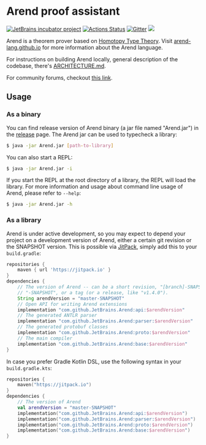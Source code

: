 # Arend proof assistant

[![JetBrains incubator project](https://jb.gg/badges/official.svg)](https://confluence.jetbrains.com/display/ALL/JetBrains+on+GitHub)
[![Actions Status](https://github.com/JetBrains/Arend/workflows/gradle/badge.svg)](https://github.com/JetBrains/Arend/actions)
[![Gitter](https://badges.gitter.im/arend-lang/community.svg)](https://gitter.im/arend-lang/community?utm_source=badge&utm_medium=badge&utm_campaign=pr-badge)
[![](https://jitpack.io/v/JetBrains/Arend.svg)](https://jitpack.io/#JetBrains/Arend)

Arend is a theorem prover based on [Homotopy Type Theory](https://ncatlab.org/nlab/show/homotopy+type+theory).
Visit [arend-lang.github.io](https://arend-lang.github.io/) for more information about the Arend language.

For instructions on building Arend locally, general description of the codebase,
there's [ARCHITECTURE.md](ARCHITECTURE.md).

For community forums, checkout [this link](https://arend-lang.github.io/documentation/#forum).

## Usage

### As a binary

You can find release version of Arend binary (a jar file named "Arend.jar")
in the [release](https://github.com/JetBrains/Arend/releases) page.
The Arend jar can be used to typecheck a library:

```bash
$ java -jar Arend.jar [path-to-library]
```

You can also start a REPL:

```bash
$ java -jar Arend.jar -i
```

If you start the REPL at the root directory of a library, the REPL will load the library.
For more information and usage about command line usage of Arend, please refer to `--help`:

```bash
$ java -jar Arend.jar -h
```

### As a library

Arend is under active development, so you may expect to depend your project on
a development version of Arend,
either a certain git revision or the SNAPSHOT version.
This is possible via [JitPack](https://jitpack.io/#JetBrains/Arend/-SNAPSHOT),
simply add this to your `build.gradle`:

```groovy
repositories {
    maven { url 'https://jitpack.io' }
}
dependencies {
    // The version of Arend -- can be a short revision, "[branch]-SNAPSHOT",
    // "-SNAPSHOT", or a tag (or a release, like "v1.4.0").
    String arendVersion = "master-SNAPSHOT"
    // Open API for writing Arend extensions
    implementation "com.github.JetBrains.Arend:api:$arendVersion"
    // The generated ANTLR parser
    implementation "com.github.JetBrains.Arend:parser:$arendVersion"
    // The generated protobuf classes
    implementation "com.github.JetBrains.Arend:proto:$arendVersion"
    // The main compiler
    implementation "com.github.JetBrains.Arend:base:$arendVersion"
}
```

In case you prefer Gradle Kotlin DSL,
use the following syntax in your `build.gradle.kts`:

```kotlin
repositories {
    maven("https://jitpack.io")
}
dependencies {
    // The version of Arend
    val arendVersion = "master-SNAPSHOT"
    implementation("com.github.JetBrains.Arend:api:$arendVersion")
    implementation("com.github.JetBrains.Arend:parser:$arendVersion")
    implementation("com.github.JetBrains.Arend:proto:$arendVersion")
    implementation("com.github.JetBrains.Arend:base:$arendVersion")
}
```
